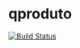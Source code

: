 # qproduto
[![Build Status](https://travis-ci.org/opaulomonteiro/qa.svg?branch=master)](https://travis-ci.org/juliaarrue25/qproduto.svg?branch=master)

